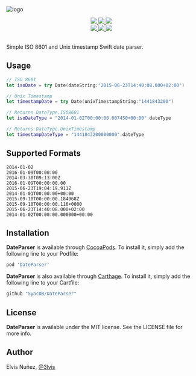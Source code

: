 ![logo](https://raw.githubusercontent.com/SyncDB/DateParser/master/Resources/logo-v1.png)

<div align = "center">
  <a href="https://cocoapods.org/pods/DateParser">
    <img src="https://img.shields.io/cocoapods/v/DateParser.svg?style=flat" />
  </a>
  <a href="https://github.com/SyncDB/DateParser">
    <img src="https://img.shields.io/badge/Carthage-compatible-4BC51D.svg?style=flat" />
  </a>
  <a href="https://github.com/SyncDB/DateParser#installation">
    <img src="https://img.shields.io/badge/compatible-swift%204.2%20-orange.svg" />
  </a>
</div>

<div align = "center">
  <a href="https://cocoapods.org/pods/DateParser" target="blank">
    <img src="https://img.shields.io/cocoapods/p/DateParser.svg?style=flat" />
  </a>
  <a href="https://cocoapods.org/pods/DateParser" target="blank">
    <img src="https://img.shields.io/cocoapods/l/DateParser.svg?style=flat" />
  </a>
  <a href="https://gitter.im/SyncDB/DateParser">
    <img src="https://img.shields.io/gitter/room/nwjs/nw.js.svg" />
  </a>
  <br>
  <br>
</div>

Simple ISO 8601 and Unix timestamp Swift date parser.

## Usage

```swift
// ISO 8601
let isoDate = try Date(dateString:"2015-06-23T14:40:08.000+02:00")

// Unix Timestamp
let timestampDate = try Date(unixTimestampString:"1441843200")

// Returns DateType.ISO8601  
let isoDateType = "2014-01-02T00:00:00.007450+00:00".dateType

// Returns DateType.UnixTimestamp
let timestampDateType = "1441843200000000".dateType
```

## Supported Formats

```
2014-01-02
2016-01-09T00:00:00
2014-03-30T09:13:00Z
2016-01-09T00:00:00.00
2015-06-23T19:04:19.911Z
2014-01-01T00:00:00+00:00
2015-09-10T00:00:00.184968Z
2015-09-10T00:00:00.116+0000
2015-06-23T14:40:08.000+02:00
2014-01-02T00:00:00.000000+00:00
```

## Installation

**DateParser** is available through [CocoaPods](http://cocoapods.org). To install
it, simply add the following line to your Podfile:

```ruby
pod 'DateParser'
```

**DateParser** is also available through [Carthage](https://github.com/Carthage/Carthage). To install
it, simply add the following line to your Cartfile:

```ruby
github "SyncDB/DateParser"
```

## License

**DateParser** is available under the MIT license. See the LICENSE file for more info.

## Author

Elvis Nuñez, [@3lvis](https://twitter.com/3lvis)
